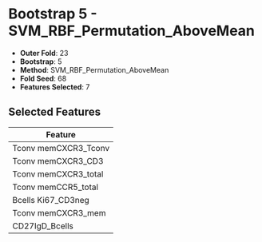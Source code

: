 # Bootstrap 5 - SVM_RBF_Permutation_AboveMean

- **Outer Fold**: 23
- **Bootstrap**: 5
- **Method**: SVM_RBF_Permutation_AboveMean
- **Fold Seed**: 68
- **Features Selected**: 7

## Selected Features

| Feature |
|---------|
| Tconv memCXCR3_Tconv |
| Tconv memCXCR3_CD3 |
| Tconv memCXCR3_total |
| Tconv memCCR5_total |
| Bcells Ki67_CD3neg |
| Tconv memCXCR3_mem |
| CD27IgD_Bcells |

